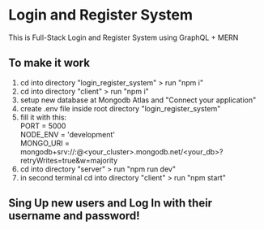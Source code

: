 # Login and Register System

This is Full-Stack Login and Register System using GraphQL + MERN

## To make it work
  1. cd into directory "login_register_system" > run "npm i"
  2. cd into directory "client" > run "npm i"
  3. setup new database at Mongodb Atlas and "Connect your application"
  4. create .env file inside root directory "login_register_system"
  5. fill it with this: <br>
    PORT = 5000 <br>
    NODE_ENV = 'development' <br>
    MONGO_URI = mongodb+srv://<username>:<password>@<your_cluster>.mongodb.net/<your_db>?retryWrites=true&w=majority
  6. cd into directory "server" > run "npm run dev"
  7. in second terminal cd into directory "client" > run "npm start"
  
## Sing Up new users and Log In with their username and password!
